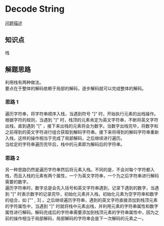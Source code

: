 # Decode String

[问题描述](https://leetcode.com/problems/decode-string/)

## 知识点

栈

## 解题思路

利用栈有两种做法。  
要点在于整体的解码依赖于局部的解码，逐步解码就可以完成整体的解码。

### 思路 1

遍历字符串，将字符串顺序入栈，当遇到符号 "]" 时，开始执行元素的出栈操作。根据字符的规则，当遇到 "]" 时，栈顶的元素肯定为英文字符串，不断将英文字符出栈，直到遇到 "[" ，接下来出栈的元素将会为数字。当数字出栈完毕，将数字和之前得到的英文字符进行组合获取到解码字符串。接下来将得到的解码字符串重新入栈，这样的操作相当于完成了局部解码，之后继续进行遍历。  
当给定的字符串遍历完毕后，栈中的元素即为解码后的字符串。

### 思路 2

另一种思路仍然是遍历字符串然后将元素入栈。不同的是，不会对每个字符都入栈，而且入栈的元素有两个属性，一个为英文字符串，一个为之后字符串进行解码需要的数字。  
遍历字符串时，数字总是会先入括号和英文字符串遇到，记录下遇到的数字，当遇到 "[" 时表示数字的记录完毕，初始化元素并入栈，初始化元素为空字符串和数字的组合，如 ["" , 3] 。之后继续遍历字符串，遇到的英文字符直接添加到栈顶元素的字符属性中，当遇到 "]" 时就将栈中元素出栈，并利用元素的字符串属性和数字属性进行解码。解码完成后的字符串需要添加到栈顶元素的字符串属性中，因为之前的操作相当于局部解码，局部解码的字符串会是下一次解码的元素之一。
